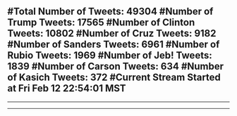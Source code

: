 #Total Number of Tweets: 49304 
#Number of Trump Tweets: 17565
#Number of Clinton Tweets: 10802
#Number of Cruz Tweets: 9182
#Number of Sanders Tweets: 6961
#Number of Rubio Tweets: 1969
#Number of Jeb! Tweets: 1839
#Number of Carson Tweets: 634
#Number of Kasich Tweets: 372
#Current Stream Started at Fri Feb 12 22:54:01 MST
---
---
---
